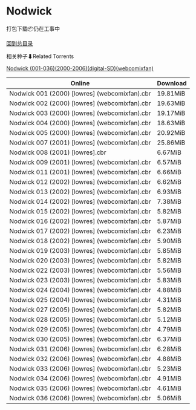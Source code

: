 # Nodwick

打包下载📦仍在工事中

[回到总目录](/Catalogs.md)







相关种子⬇Related Torrents

[Nodwick (001-036)(2000-2006)(digital-SD)(webcomixfan)](https://github.com/alicewish/markdown/blob/master/torrent/Nodwick--001-036--2000-2006--digital-SD--webcomixfan.md)

Online | Download
--- | ---
Nodwick 001 (2000) [lowres] (webcomixfan).cbr | 19.81MiB
Nodwick 002 (2000) [lowres] (webcomixfan).cbr | 19.63MiB
Nodwick 003 (2000) [lowres] (webcomixfan).cbr | 19.17MiB
Nodwick 004 (2000) [lowres] (webcomixfan).cbr | 18.63MiB
Nodwick 005 (2000) [lowres] (webcomixfan).cbr | 20.92MiB
Nodwick 007 (2001) [lowres] (webcomixfan).cbr | 25.86MiB
Nodwick 008 (2001) [lowres].cbr | 6.67MiB
Nodwick 009 (2001) [lowres] (webcomixfan).cbr | 6.57MiB
Nodwick 011 (2001) [lowres] (webcomixfan).cbr | 6.66MiB
Nodwick 012 (2002) [lowres] (webcomixfan).cbr | 6.62MiB
Nodwick 013 (2002) [lowres] (webcomixfan).cbr | 6.93MiB
Nodwick 014 (2002) [lowres] (webcomixfan).cbr | 7.38MiB
Nodwick 015 (2002) [lowres] (webcomixfan).cbr | 5.82MiB
Nodwick 016 (2002) [lowres] (webcomixfan).cbr | 5.87MiB
Nodwick 017 (2002) [lowres] (webcomixfan).cbr | 6.23MiB
Nodwick 018 (2002) [lowres] (webcomixfan).cbr | 5.90MiB
Nodwick 019 (2003) [lowres] (webcomixfan).cbr | 5.85MiB
Nodwick 020 (2003) [lowres] (webcomixfan).cbr | 5.82MiB
Nodwick 022 (2003) [lowres] (webcomixfan).cbr | 5.56MiB
Nodwick 023 (2003) [lowres] (webcomixfan).cbr | 5.83MiB
Nodwick 024 (2004) [lowres] (webcomixfan).cbr | 4.88MiB
Nodwick 025 (2004) [lowres] (webcomixfan).cbr | 4.31MiB
Nodwick 027 (2005) [lowres] (webcomixfan).cbr | 5.82MiB
Nodwick 028 (2005) [lowres] (webcomixfan).cbr | 5.12MiB
Nodwick 029 (2005) [lowres] (webcomixfan).cbr | 4.79MiB
Nodwick 030 (2005) [lowres] (webcomixfan).cbr | 6.37MiB
Nodwick 031 (2006) [lowres] (webcomixfan).cbr | 6.28MiB
Nodwick 032 (2006) [lowres] (webcomixfan).cbr | 4.88MiB
Nodwick 033 (2006) [lowres] (webcomixfan).cbr | 5.23MiB
Nodwick 034 (2006) [lowres] (webcomixfan).cbr | 4.91MiB
Nodwick 035 (2006) [lowres] (webcomixfan).cbr | 4.61MiB
Nodwick 036 (2006) [lowres] (webcomixfan).cbr | 5.06MiB